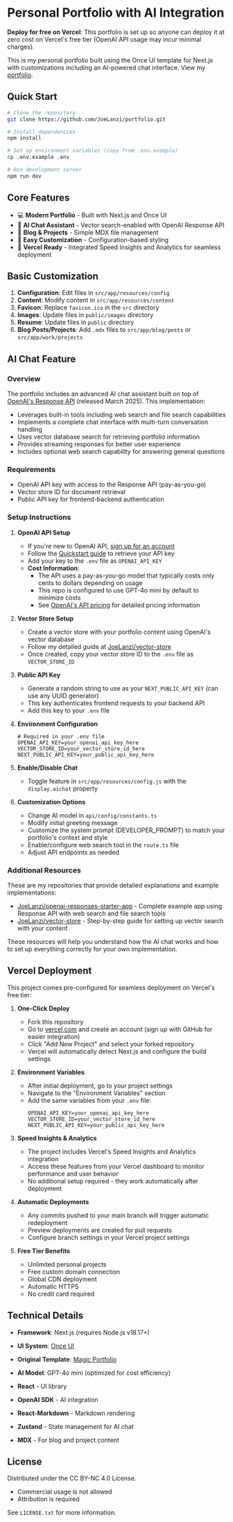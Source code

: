 # **Personal Portfolio with AI Integration**

**Deploy for free on Vercel**: This portfolio is set up so anyone can deploy it at zero cost on Vercel's free tier (OpenAI API usage may incur minimal charges).

This is my personal portfolio built using the Once UI template for Next.js with customizations including an AI-powered chat interface.
View my [portfolio](https://joelanzi.vercel.app/).

## **Quick Start**

```bash
# Clone the repository
git clone https://github.com/JoeLanzi/portfolio.git

# Install dependencies
npm install

# Set up environment variables (copy from .env.example)
cp .env.example .env

# Run development server
npm run dev
```

## **Core Features**

- 💻 **Modern Portfolio** - Built with Next.js and Once UI
- 🤖 **AI Chat Assistant** - Vector search-enabled with OpenAI Response API
- 📝 **Blog & Projects** - Simple MDX file management
- 🎨 **Easy Customization** - Configuration-based styling
- 🚀 **Vercel Ready** - Integrated Speed Insights and Analytics for seamless deployment

## **Basic Customization**

1. **Configuration**: Edit files in `src/app/resources/config`
2. **Content**: Modify content in `src/app/resources/content`
3. **Favicon**: Replace `favicon.ico` in the `src` directory
4. **Images**: Update files in `public/images` directory
5. **Resume**: Update files in `public` directory
6. **Blog Posts/Projects**: Add `.mdx` files to `src/app/blog/posts` or `src/app/work/projects`

## **AI Chat Feature**

### Overview
The portfolio includes an advanced AI chat assistant built on top of [OpenAI's Response API](https://platform.openai.com/docs/api-reference/responses) (released March 2025). This implementation:
- Leverages built-in tools including web search and file search capabilities
- Implements a complete chat interface with multi-turn conversation handling
- Uses vector database search for retrieving portfolio information
- Provides streaming responses for better user experience
- Includes optional web search capability for answering general questions

### Requirements
- OpenAI API key with access to the Response API (pay-as-you-go)
- Vector store ID for document retrieval
- Public API key for frontend-backend authentication

### Setup Instructions

1. **OpenAI API Setup**
   - If you're new to OpenAI API, [sign up for an account](https://platform.openai.com/signup)
   - Follow the [Quickstart guide](https://platform.openai.com/docs/quickstart?api-mode=responses) to retrieve your API key
   - Add your key to the `.env` file as `OPENAI_API_KEY`
   - **Cost Information**: 
     - The API uses a pay-as-you-go model that typically costs only cents to dollars depending on usage
     - This repo is configured to use GPT-4o mini by default to minimize costs
     - See [OpenAI's API pricing](https://openai.com/api/pricing/) for detailed pricing information

2. **Vector Store Setup**
   - Create a vector store with your portfolio content using OpenAI's vector database
   - Follow my detailed guide at [JoeLanzi/vector-store](https://github.com/JoeLanzi/vector-store)
   - Once created, copy your vector store ID to the `.env` file as `VECTOR_STORE_ID`

3. **Public API Key**
   - Generate a random string to use as your `NEXT_PUBLIC_API_KEY` (can use any UUID generator)
   - This key authenticates frontend requests to your backend API
   - Add this key to your `.env` file

4. **Environment Configuration**
   ```
   # Required in your .env file
   OPENAI_API_KEY=your_openai_api_key_here
   VECTOR_STORE_ID=your_vector_store_id_here
   NEXT_PUBLIC_API_KEY=your_public_api_key_here
   ```

5. **Enable/Disable Chat**
   - Toggle feature in `src/app/resources/config.js` with the `display.aichat` property

6. **Customization Options**
   - Change AI model in `api/config/constants.ts`
   - Modify initial greeting message
   - Customize the system prompt (DEVELOPER_PROMPT) to match your portfolio's context and style
   - Enable/configure web search tool in the `route.ts` file
   - Adjust API endpoints as needed

### Additional Resources
These are my repositories that provide detailed explanations and example implementations:

- [JoeLanzi/openai-responses-starter-app](https://github.com/JoeLanzi/openai-responses-starter-app) - Complete example app using Response API with web search and file search tools
- [JoeLanzi/vector-store](https://github.com/JoeLanzi/vector-store) - Step-by-step guide for setting up vector search with your content

These resources will help you understand how the AI chat works and how to set up everything correctly for your own implementation.

## **Vercel Deployment**

This project comes pre-configured for seamless deployment on Vercel's free tier:

1. **One-Click Deploy**
   - Fork this repository
   - Go to [vercel.com](https://vercel.com) and create an account (sign up with GitHub for easier integration)
   - Click "Add New Project" and select your forked repository
   - Vercel will automatically detect Next.js and configure the build settings

2. **Environment Variables**
   - After initial deployment, go to your project settings
   - Navigate to the "Environment Variables" section
   - Add the same variables from your `.env` file:
     ```
     OPENAI_API_KEY=your_openai_api_key_here
     VECTOR_STORE_ID=your_vector_store_id_here
     NEXT_PUBLIC_API_KEY=your_public_api_key_here
     ```

3. **Speed Insights & Analytics**
   - The project includes Vercel's Speed Insights and Analytics integration
   - Access these features from your Vercel dashboard to monitor performance and user behavior
   - No additional setup required - they work automatically after deployment

4. **Automatic Deployments**
   - Any commits pushed to your main branch will trigger automatic redeployment
   - Preview deployments are created for pull requests
   - Configure branch settings in your Vercel project settings

5. **Free Tier Benefits**
   - Unlimited personal projects
   - Free custom domain connection
   - Global CDN deployment
   - Automatic HTTPS
   - No credit card required

## **Technical Details**

- **Framework**: Next.js (requires Node.js v18.17+)
- **UI System**: [Once UI](https://once-ui.com)
- **Original Template**: [Magic Portfolio](https://github.com/once-ui-system/magic-portfolio.git)
- **AI Model**: GPT-4o mini (optimized for cost efficiency)

- **React** - UI library
- **OpenAI SDK** - AI integration
- **React-Markdown** - Markdown rendering
- **Zustand** - State management for AI chat
- **MDX** - For blog and project content

## **License**

Distributed under the CC BY-NC 4.0 License.
- Commercial usage is not allowed
- Attribution is required

See `LICENSE.txt` for more information.